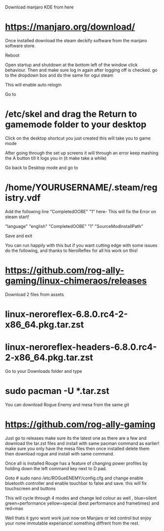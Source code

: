 Download manjaro KDE from here 

# https://manjaro.org/download/

Once installed download the steam deckify software from the manjaro software store.

Reboot

Open startup and shutdown  at the bottom left of the window click behaviour. Then and make sure log in again after logging off is checked. go to the dropdown box and do thw same for ogui steam 

This will enable auto relogin 

Go to 

# /etc/skel  and drag the Return to gamemode folder to your desktop 

Click on the desktop shortcut you just created this will take you to game mode 

After going through the set up screens it will through an error keep mashing the A button till it logs you in (it make take a while)

Go back to Desktop mode and go to 

# /home/YOURUSERNAME/.steam/registry.vdf

Add the following line  "CompletedOOBE"  "1"  here-  This will fix the Error on steam start!

"language"		"english"
					"CompletedOOBE"		"1"
					"SourceModInstallPath"	

Save and exit 

You can run happily with this but if you want cutting edge with some issues do the following, and thanks to NeroReflex for all his work on this!

# https://github.com/rog-ally-gaming/linux-chimeraos/releases

Download 2 files from assets 

#  linux-neroreflex-6.8.0.rc4-2-x86_64.pkg.tar.zst
#  linux-neroreflex-headers-6.8.0.rc4-2-x86_64.pkg.tar.zst

Go to your Downloads folder and type 

# sudo pacman -U *.tar.zst  

You can download Rogue Enemy and mesa from the same git 

#  https://github.com/rog-ally-gaming

Just go to releases make sure its the latest one as there are a few  and download the tar.zst files and install with same pacman command as earlier! make sure you only have the mesa files then once installed delete them then download rogue and install with same command.

Once all is installed Rouge has a feature of changing power profiles by holding down the left command key next to D pad.

Goto # sudo nano /etc/ROGueENEMY/config.cfg and change enable bluetooth controller and enable touchbar to false and save. this will fix touchscreen and buttons 

This will cycle through 4 modes and change led colour as well , blue=silent green=performance yellow=special (best performance and frametimes) and red=max

Well thats it gyro wont work just now on Manjaro or led control but enjoy your none immutable experiance! something diffrent from the rest.




